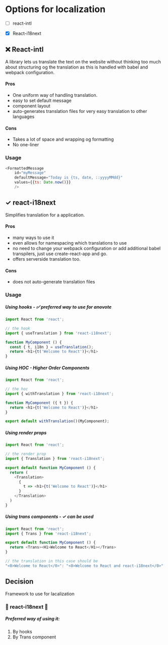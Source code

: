 # Options for localization

- [ ] react-intl
- [x] React-i18next



## ❌ React-intl

A library lets us translate the text on the website without thinking too much about structuring og the translation as this is handled with babel and webpack configuration.

#### Pros

- One uniform way of handling translation.
- easy to set default message
- component layout
- auto-generates translation files for very easy translation to other languages



#### Cons

- Takes a lot of space and wrapping og formatting
- No one-liner



### Usage

```js
<FormattedMessage
	id="myMessage"
	defaultMessage="Today is {ts, date, ::yyyyMMdd}"
	values={{ts: Date.now()}}
	/>
```



## ✓ react-i18next

Simplifies translation for a application. 

#### Pros

+ many ways to use it
+ even allows for namespacing which translations to use
+ no need to change your webpack configuration or add additional babel transpilers, just use create-react-app and go.
+ offers serverside translation too.

#### Cons

- does not auto-generate translation files

### Usage

##### Using hooks - ✅ preferred way to use for anovote

```javascript
import React from 'react';

// the hook
import { useTranslation } from 'react-i18next';

function MyComponent () {
  const { t, i18n } = useTranslation();
  return <h1>{t('Welcome to React')}</h1>
}
```

##### Using HOC - Higher Order Components

```javascript
import React from 'react';

// the hoc
import { withTranslation } from 'react-i18next';

function MyComponent ({ t }) {
  return <h1>{t('Welcome to React')}</h1>
}

export default withTranslation()(MyComponent);
```

##### Using render props

```javascript
import React from 'react';

// the render prop
import { Translation } from 'react-i18next';

export default function MyComponent () {
  return (
    <Translation>
      {
        t => <h1>{t('Welcome to React')}</h1>
      }
    </Translation>
  )
}
```

##### Using trans components - ✓ can be used

```javascript
import React from 'react';
import { Trans } from 'react-i18next';

export default function MyComponent () {
  return <Trans><H1>Welcome to React</H1></Trans>
}

// the translation in this case should be
"<0>Welcome to React</0>": "<0>Welcome to React and react-i18next</0>"
```



## Decision

Framework to use for lacalization

### 🎉 react-i18next 🎉

##### Preferred way of using it:

1. By hooks
2. By Trans component

